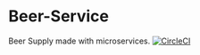 # Beer-Service
Beer Supply made with microservices.
[![CircleCI](https://circleci.com/gh/castmart/beer-service.svg?style=svg)](https://circleci.com/gh/castmart/beer-service)
